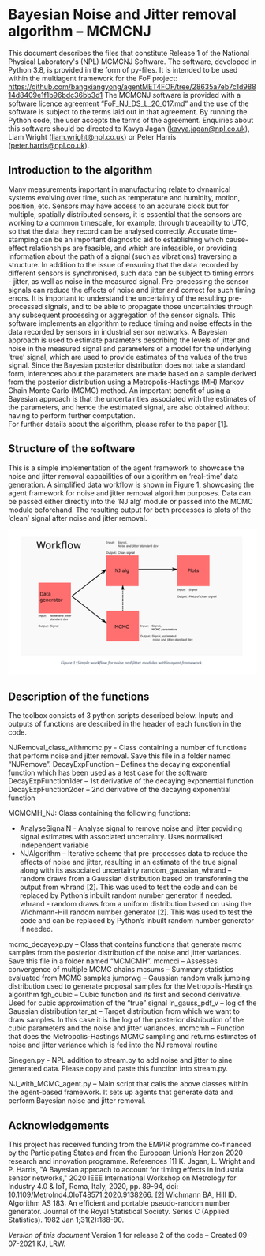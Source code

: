 # Bayesian Noise and Jitter removal algorithm – MCMCNJ

This document describes the files that constitute Release 1 of the National Physical Laboratory's (NPL) MCMCNJ Software.
The software, developed in Python 3.8, is provided in the form of py-files. It is intended to be used within the multiagent framework for the FoF project:
<https://github.com/bangxiangyong/agentMET4FOF/tree/28635a7eb7c1d98814d8409e1f1b96bdc36bb3d1>
The MCMCNJ software is provided with a software licence agreement “FoF_NJ_DS_L_20_017.md” and the use of the software is subject to the terms laid out in that agreement. By running the Python code, the user accepts the terms of the agreement.
Enquiries about this software should be directed to Kavya Jagan (kavya.jagan@npl.co.uk), Liam Wright (liam.wright@npl.co.uk) or Peter Harris (peter.harris@npl.co.uk).



## Introduction to the algorithm
Many measurements important in manufacturing relate to dynamical systems evolving over time, such as temperature and humidity, motion, position, etc. Sensors may have access to an accurate clock but for multiple, spatially distributed sensors, it is essential that the sensors are working to a common timescale, for example, through traceability to UTC, so that the data they record can be analysed correctly. Accurate time-stamping can be an important diagnostic aid to establishing which cause-effect relationships are feasible, and which are infeasible, or providing information about the path of a signal (such as vibrations) traversing a structure.
In addition to the issue of ensuring that the data recorded by different sensors is synchronised, such data can be subject to timing errors - jitter, as well as noise in the measured signal. Pre-processing the sensor signals can reduce the effects of noise and jitter and correct for such timing errors. It is important to understand the uncertainty of the resulting pre-processed signals, and to be able to propagate those uncertainties through any subsequent processing or aggregation of the sensor signals.
This software implements an algorithm to reduce timing and noise effects in the data recorded by sensors in industrial sensor networks. A Bayesian approach is used to estimate parameters describing the levels of jitter and noise in the measured signal and parameters of a model for the underlying ‘true’ signal, which are used to provide estimates of the values of the true signal. Since the Bayesian posterior distribution does not take a standard form, inferences about the parameters are made based on a sample derived from the posterior distribution using a Metropolis-Hastings (MH) Markov Chain Monte Carlo (MCMC) method. An important benefit of using a Bayesian approach is that the uncertainties associated with the estimates of the parameters, and hence the estimated signal, are also obtained without having to perform further computation.  
For further details about the algorithm, please refer to the paper [1].


## Structure of the software

This is a simple implementation of the agent framework to showcase the noise and jitter removal capabilities of our algorithm on ‘real-time’ data generation. A simplified data workflow is shown in Figure 1, showcasing the agent framework for noise and jitter removal algorithm purposes. Data can be passed either directly into the ‘NJ alg’ module or passed into the MCMC module beforehand. The resulting output for both processes is plots of the ‘clean’ signal after noise and jitter removal.

![Workflow diagram](https://github.com/Met4FoF/npl-jitter-noise-removal-mcmc/blob/main/workflow_diag.PNG)

## Description of the functions

The toolbox consists of 3 python scripts described below. Inputs and outputs of functions are described in the header of each function in the code.

NJRemoval_class_withmcmc.py - Class containing a number of functions that perform noise and jitter removal. Save this file in a folder named “NJRemove”.
DecayExpFunction – Defines the decaying exponential function which has been used as a test case for the software
DecayExpFunction1der – 1st derivative of the decaying exponential function
DecayExpFunction2der – 2nd derivative of the decaying exponential function

MCMCMH_NJ: Class containing the following functions:
-	AnalyseSignalN - Analyse signal to remove noise and jitter providing signal estimates with associated uncertainty. Uses normalised independent variable
-	NJAlgorithm – Iterative scheme that pre-processes data to reduce the effects of noise and jitter, resulting in an estimate of the true signal along with its associated uncertainty
random_gaussian_whrand – random draws from a Gaussian distribution based on transforming the output from whrand [2]. This was used to test the code and can be replaced by Python’s inbuilt random number generator if needed.
whrand - random draws from a uniform distribution based on using the Wichmann-Hill random number generator [2]. This was used to test the code and can be replaced by Python’s inbuilt random number generator if needed.

mcmc_decayexp.py – Class that contains functions that generate mcmc samples from the posterior distribution of the noise and jitter variances. Save this file in a folder named “MCMCMH”.
mcmcci – Assesses convergence of multiple MCMC chains
mcsums – Summary statistics evaluated from MCMC samples
jumprwg – Gaussian random walk jumping distribution used to generate proposal samples for the Metropolis-Hastings algorithm
fgh_cubic – Cubic function and its first and second derivative. Used for cubic approximation of the “true” signal
ln_gauss_pdf_v – log of the Gaussian distribution
tar_at – Target distribution from which we want to draw samples. In this case it is the log of the posterior distribution of the cubic parameters and the noise and jitter variances.
mcmcmh – Function that does the Metropolis-Hastings MCMC sampling and returns estimates of noise and jitter variance which is fed into the NJ removal routine

Sinegen.py - NPL addition to stream.py to add noise and jitter to sine generated data. Please copy and paste this function into stream.py.  

NJ_with_MCMC_agent.py – Main script that calls the above classes within the agent-based framework. It sets up agents that generate data and perform Bayesian noise and jitter removal.


## Acknowledgements

This project has received funding from the EMPIR programme co-financed by the Participating States and from the European Union’s Horizon 2020 research and innovation programme.
References
[1] K. Jagan, L. Wright and P. Harris, "A Bayesian approach to account for timing effects in industrial sensor networks," 2020 IEEE International Workshop on Metrology for Industry 4.0 & IoT, Roma, Italy, 2020, pp. 89-94, doi: 10.1109/MetroInd4.0IoT48571.2020.9138266.
[2] Wichmann BA, Hill ID. Algorithm AS 183: An efficient and portable pseudo-random number generator. Journal of the Royal Statistical Society. Series C (Applied Statistics). 1982 Jan 1;31(2):188-90.


*Version of this document*
Version 1 for release 2 of the code – Created 09-07-2021 KJ, LRW.
